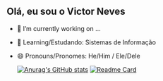 ## Olá, eu sou o Victor Neves


- 🔭 I’m currently working on ...
- 🌱 Learning/Estudando: Sistemas de Informação
- 😄 Pronouns/Pronomes: He/Him / Ele/Dele
  
  [![Anurag's GitHub stats](https://github-readme-stats.vercel.app/api?username=nvees2901&show_icons=true&theme=codeSTACKr)](https://github.com/anuraghazra/github-readme-stats)
  [![Readme Card](https://github-readme-stats.vercel.app/api/pin/?username=nvees2901&repo=github-readme-stats)](https://github.com/anuraghazra/github-readme-stats)


